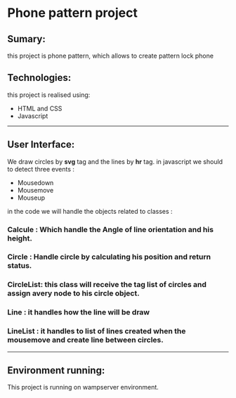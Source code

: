 # Phone pattern project 
## Sumary:
this project is phone pattern, which allows to create pattern lock phone 

## Technologies:
this project is realised using:
* HTML and CSS
*  Javascript 
___
## User Interface:
We draw circles by **svg** tag and the lines by **hr** tag.
in javascript we should to detect three events :
* Mousedown 
* Mousemove
* Mouseup

in the code we will handle the objects related to classes :
 ### Calcule : Which handle the **Angle** of line orientation and his **height**.

 ### Circle : Handle circle by calculating his position and return status.
 ### CircleList: this class will receive the tag list of circles and assign avery node to his **circle object**.

 ### Line : it handles how the line will be draw 
 ### LineList : it handles to list of lines created when the mousemove and create line between circles.
 
___


## Environment running:
 This project is running on wampserver environment.
